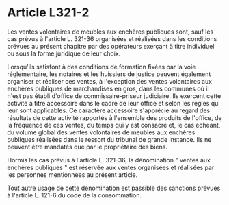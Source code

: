 # Article L321-2

Les ventes volontaires de meubles aux enchères publiques sont, sauf les cas prévus à l'article L. 321-36 organisées et réalisées dans les conditions prévues au présent chapitre par des opérateurs exerçant à titre individuel ou sous la forme juridique de leur choix.

Lorsqu'ils satisfont à des conditions de formation fixées par la voie réglementaire, les notaires et les huissiers de justice peuvent également organiser et réaliser ces ventes, à l'exception des ventes volontaires aux enchères publiques de marchandises en gros, dans les communes où il n'est pas établi d'office de commissaire-priseur judiciaire. Ils exercent cette activité à titre accessoire dans le cadre de leur office et selon les règles qui leur sont applicables. Ce caractère accessoire s'apprécie au regard des résultats de cette activité rapportés à l'ensemble des produits de l'office, de la fréquence de ces ventes, du temps qui y est consacré et, le cas échéant, du volume global des ventes volontaires de meubles aux enchères publiques réalisées dans le ressort du tribunal de grande instance. Ils ne peuvent être mandatés que par le propriétaire des biens.

Hormis les cas prévus à l'article L. 321-36, la dénomination " ventes aux enchères publiques " est réservée aux ventes organisées et réalisées par les personnes mentionnées au présent article.

Tout autre usage de cette dénomination est passible des sanctions prévues à l'article L. 121-6 du code de la consommation.
